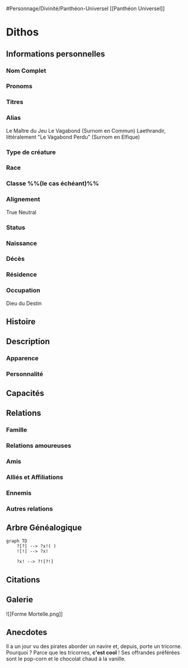 #Personnage/Divinité/Panthéon-Universel [[Panthéon Universel]] 

# Dithos

## Informations personnelles
### Nom Complet
### Pronoms
### Titres
### Alias
Le Maître du Jeu
Le Vagabond (Surnom en Commun)
Laethrandir, littéralement "Le Vagabond Perdu" (Surnom en Elfique)

### Type de créature
### Race
### Classe %%(le cas échéant)%%
### Alignement
True Neutral
### Status
### Naissance
### Décès
### Résidence
### Occupation
Dieu du Destin

## Histoire

## Description
### Apparence

### Personnalité

## Capacités

## Relations
### Famille
### Relations amoureuses
### Amis
### Alliés et Affiliations
### Ennemis
### Autres relations

## Arbre Généalogique
```mermaid
graph TD
    ?[?] --> ?x!( )
    ![!] --> ?x!

    ?x! --> ?![?!]
```

## Citations

## Galerie

![[Forme Mortelle.png]]

## Anecdotes

Il a un jour vu des pirates aborder un navire et, depuis, porte un tricorne. Pourquoi ? Parce que les tricornes, **c'est cool** !
Ses offrandes préférées sont le pop-corn et le chocolat chaud à la vanille.
